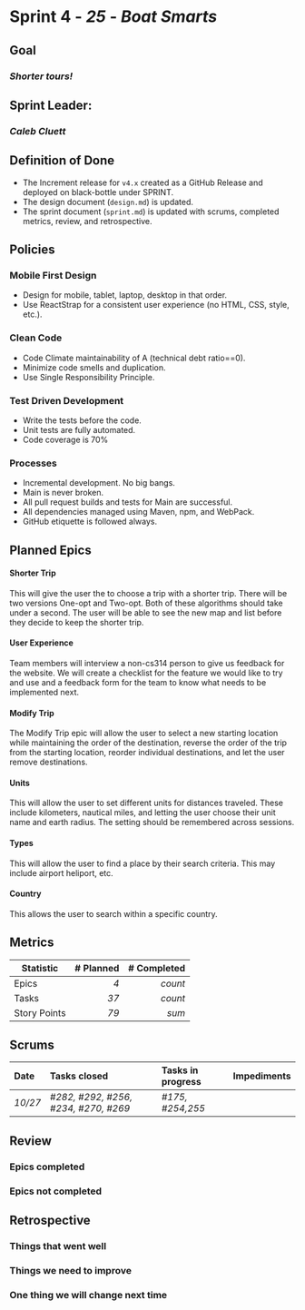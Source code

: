 # Sprint 4 - *25* - *Boat Smarts*


## Goal
### *Shorter tours!*

## Sprint Leader: 
### *Caleb Cluett*

## Definition of Done

* The Increment release for `v4.x` created as a GitHub Release and deployed on black-bottle under SPRINT.
* The design document (`design.md`) is updated.
* The sprint document (`sprint.md`) is updated with scrums, completed metrics, review, and retrospective.

## Policies

### Mobile First Design
* Design for mobile, tablet, laptop, desktop in that order.
* Use ReactStrap for a consistent user experience (no HTML, CSS, style, etc.).

### Clean Code
* Code Climate maintainability of A (technical debt ratio==0).
* Minimize code smells and duplication.
* Use Single Responsibility Principle.

### Test Driven Development
* Write the tests before the code.
* Unit tests are fully automated.
* Code coverage is 70%

### Processes
* Incremental development.  No big bangs.
* Main is never broken. 
* All pull request builds and tests for Main are successful.
* All dependencies managed using Maven, npm, and WebPack.
* GitHub etiquette is followed always.


## Planned Epics


#### Shorter Trip
This will give the user the to choose a trip with a shorter trip. There will be two versions One-opt and Two-opt. Both of these algorithms should take under a second.
The user will be able to see the new map and list before they decide to keep the shorter trip.

#### User Experience
Team members will interview a non-cs314 person to give us feedback for the website. We will create a checklist for the feature we would like to try and use and a feedback form for the team to know what needs to be implemented next.

#### Modify Trip
The Modify Trip epic will allow the user to select a new starting location while maintaining the order of the destination, reverse the order of the trip from the starting location, reorder individual destinations, and let the user remove destinations.

#### Units
This will allow the user to set different units for distances traveled. These include kilometers, nautical miles, and letting the user choose their unit name and earth radius. The setting should be remembered across sessions.

#### Types
This will allow the user to find a place by their search criteria. This may include airport heliport, etc.
		
#### Country
This allows the user to search within a specific country.

## Metrics

| Statistic | # Planned | # Completed |
| --- | ---: | ---: |
| Epics | *4* | *count* |
| Tasks |  *37*   | *count* | 
| Story Points |  *79*  | *sum* | 



## Scrums

| Date | Tasks closed  | Tasks in progress | Impediments |
| :--- | :--- | :--- | :--- |
| *10/27* | *#282, #292, #256, #234, #270, #269* | *#175, #254,255* |  | 


## Review

### Epics completed  

### Epics not completed 

## Retrospective

### Things that went well

### Things we need to improve

### One thing we will change next time
